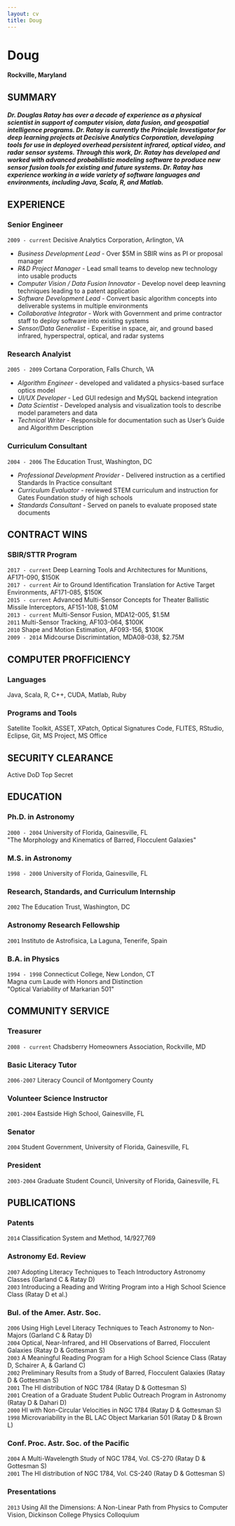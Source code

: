 ```yaml
---
layout: cv
title: Doug
---
```


# Doug
#### Rockville, Maryland

## SUMMARY
##### Dr. Douglas Ratay has over a decade of experience as a physical scientist in support of computer vision, data fusion, and geospatial intelligence programs.  Dr. Ratay is currently the Principle Investigator for deep learning projects at Decisive Analytics Corporation, developing tools for use in deployed overhead persistent infrared, optical video, and radar sensor systems.  Through this work, Dr. Ratay has developed and worked with advanced probabilistic modeling software to produce new sensor fusion tools for existing and future systems.  Dr. Ratay has experience working in a wide variety of software languages and environments, including Java, Scala, R, and Matlab.

## EXPERIENCE
### Senior Engineer
`2009 - current`
Decisive Analytics Corporation, Arlington, VA
* *Business Development Lead* - Over $5M in SBIR wins as PI or proposal manager
* *R&D Project Manager* - Lead small teams to develop new technology into usable products
* *Computer Vision / Data Fusion Innovator* - Develop novel deep leavning techniques leading to a patent application
* *Software Development Lead* - Convert basic algorithm concepts into deliverable systems in multiple environments
* *Collaborative Integrator* - Work with Government and prime contractor staff to deploy software into existing systems
* *Sensor/Data Generalist* - Experitise in space, air, and ground based infrared, hyperspectral, optical, and radar systems

### Research Analyist
`2005 - 2009`
Cortana Corporation, Falls Church, VA
* *Algorithm Engineer* - developed and validated a physics-based surface optics model
* *UI/UX Developer* - Led GUI redesign and MySQL backend integration
* *Data Scientist* - Developed analysis and visualization tools to describe model parameters and data
* *Technical Writer* - Responsible for documentation such as User’s Guide and Algorithm Description

### Curriculum Consultant
`2004 - 2006`
The Education Trust, Washington, DC
* *Professional Development Provider* - Delivered instruction as a certified Standards In Practice consultant
* *Curriculum Evaluator* - reviewed STEM curriculum and instruction for Gates Foundation study of high schools
* *Standards Consultant* - Served on panels to evaluate proposed state documents

## CONTRACT WINS
### SBIR/STTR Program
`2017 - current`
Deep Learning Tools and Architectures for Munitions, AF171-090, $150K <br>
`2017 - current`
Air to Ground Identification Translation for Active Target Environments, AF171-085, $150K <br>
`2015 - current`
Advanced Multi-Sensor Concepts for Theater Ballistic Missile Interceptors, AF151-108, $1.0M <br>
`2013 - current`
Multi-Sensor Fusion, MDA12-005, $1.5M <br>
`2011`
Multi-Sensor Tracking, AF103-064, $100K <br>
`2010`
Shape and Motion Estimation, AF093-156, $100K <br>
`2009 - 2014`
Midcourse Discrimintation, MDA08-038, $2.75M <br>

## COMPUTER PROFFICIENCY
### Languages
Java, Scala, R, C++, CUDA, Matlab, Ruby <br>

### Programs and Tools
Satellite Toolkit, ASSET, XPatch, Optical Signatures Code, FLITES, RStudio, Eclipse, Git, MS Project, MS Office <br>

## SECURITY CLEARANCE
Active DoD Top Secret

<div style="page-break-after: always;"></div>

## EDUCATION
### Ph.D. in Astronomy
`2000 - 2004`
University of Florida, Gainesville, FL <br>
"The Morphology and Kinematics of Barred, Flocculent Galaxies"<br>

### M.S. in Astronomy
`1998 - 2000`
University of Florida, Gainesville, FL<br>

### Research, Standards, and Curriculum Internship
`2002`
The Education Trust, Washington, DC <br>

### Astronomy Research Fellowship
`2001`
Instituto de Astrofisica, La Laguna, Tenerife, Spain <br>

### B.A. in Physics
`1994 - 1998`
Connecticut College, New London, CT <br>
Magna cum Laude with Honors and Distinction <br>
"Optical Variability of Markarian 501"

## COMMUNITY SERVICE
### Treasurer
`2008 - current`
Chadsberry Homeowners Association, Rockville, MD
### Basic Literacy Tutor
`2006-2007`
Literacy Council of Montgomery County
### Volunteer Science Instructor
`2001-2004`
Eastside High School, Gainesville, FL
### Senator
`2004`
Student Government, University of Florida, Gainesville, FL
### President
`2003-2004`
Graduate Student Council, University of Florida, Gainesville, FL

## PUBLICATIONS

### Patents
`2014` Classification System and Method, 14/927,769

### Astronomy Ed. Review
`2007` Adopting Literacy Techniques to Teach Introductory Astronomy Classes (Garland C & Ratay D) <br>
`2003` Introducing a Reading and Writing Program into a High School Science Class (Ratay D et al.) <br>

### Bul. of the Amer. Astr. Soc.
`2006` Using High Level Literacy Techniques to Teach Astronomy to Non-Majors (Garland C & Ratay D) <br>
`2004` Optical, Near-Infrared, and HI Observations of Barred, Flocculent Galaxies (Ratay D & Gottesman S) <br>
`2003` A Meaningful Reading Program for a High School Science Class (Ratay D, Schairer A, & Garland C) <br>
`2002` Preliminary Results from a Study of Barred, Flocculent Galaxies (Ratay D & Gottesman S) <br>
`2001` The HI distribution of NGC 1784 (Ratay D & Gottesman S) <br>
`2001` Creation of a Graduate Student Public Outreach Program in Astronomy (Ratay D & Dahari D) <br>
`2000` HI with Non-Circular Velocities in NGC 1784 (Ratay D & Gottesman S) <br>
`1998` Microvariability in the BL LAC Object Markarian 501 (Ratay D & Brown L) <br>

### Conf. Proc. Astr. Soc. of the Pacific
`2004` A Multi-Wavelength Study of NGC 1784, Vol. CS-270 (Ratay D & Gottesman S) <br>
`2001` The HI distribution of NGC 1784, Vol. CS-240 (Ratay D & Gottesman S) <br>

### Presentations
`2013` Using All the Dimensions\: A Non-Linear Path from Physics to Computer Vision, Dickinson College Physics Colloquium <br>
